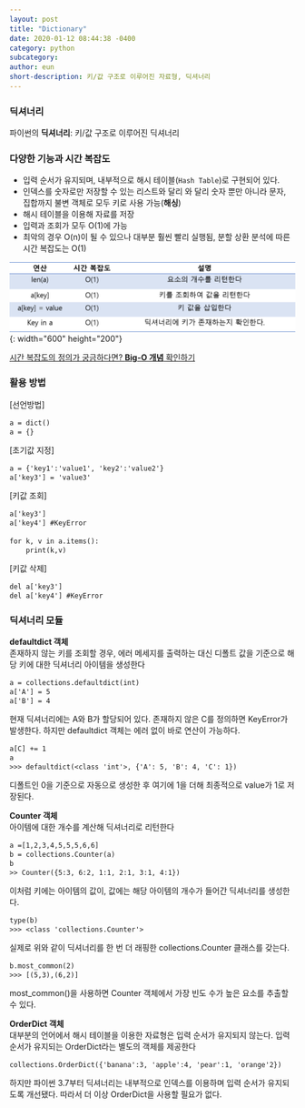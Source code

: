 ```yaml
---
layout: post
title: "Dictionary"
date: 2020-01-12 08:44:38 -0400
category: python
subcategory: 
author: eun
short-description: 키/값 구조로 이루어진 자료형, 딕셔너리
---
```


### 딕셔너리
파이썬의 **딕셔너리**: 키/값 구조로 이루어진 딕셔너리   

### 다양한 기능과 시간 복잡도
- 입력 순서가 유지되며, 내부적으로 해시 테이블(`Hash Table`)로 구현되어 있다.
- 인덱스를 숫자로만 저장할 수 있는 리스트와 달리 와 달리 숫자 뿐만 아니라 문자, 집합까지 불변 객체로 모두 키로 사용 가능(**해싱**)
- 해시 테이블을 이용해 자료를 저장
- 입력과 조회가 모두 O(1)에 가능
- 최악의 경우 O(n)이 될 수 있으나 대부분 훨씬 빨리 실행됨, 분할 상환 분석에 따른 시간 복잡도는 O(1)

![Image Alt 텍스트](/assets/images/py00_02.png){: width="600" height="200"}

<a href='{{ site.baseurl }}/data-structure/bigO'>시간 복잡도의 정의가 궁금하다면?  **Big-O 개념** 확인하기</a> 

### 활용 방법
[선언방법]
```
a = dict()
a = {}
```
[초기값 지정]
```
a = {'key1':'value1', 'key2':'value2'}
a['key3'] = 'value3'
```
[키값 조회]
```
a['key3']
a['key4'] #KeyError

for k, v in a.items():
    print(k,v)
```
[키값 삭제]
```
del a['key3']
del a['key4'] #KeyError
```

### 딕셔너리 모듈
**defaultdict 객체**       
존재하지 않는 키를 조회할 경우, 에러 메세지를 출력하는 대신 디폴트 값을 기준으로 해당 키에 대한 딕셔너리 아이템을 생성한다
```
a = collections.defaultdict(int)
a['A'] = 5
a['B'] = 4
```
현재 딕셔너리에는 A와 B가 할당되어 있다. 존재하지 않은 C를 정의하면 KeyError가 발생한다. 하지만 defaultdict 객체는 에러 없이 바로 연산이 가능하다.
```
a[C] += 1
a
>>> defaultdict(<class 'int'>, {'A': 5, 'B': 4, 'C': 1})
```
디폴트인 0을 기준으로 자동으로 생성한 후 여기에 1을 더해 최종적으로 value가 1로 저장된다. 

**Counter 객체**    
아이템에 대한 개수를 계산해 딕셔너리로 리턴한다
```
a =[1,2,3,4,5,5,5,6,6]
b = collections.Counter(a)
b
>> Counter({5:3, 6:2, 1:1, 2:1, 3:1, 4:1})
```
이처럼 키에는 아이템의 값이, 값에는 해당 아이템의 개수가 들어간 딕셔너리를 생성한다. 
```
type(b)
>>> <class 'collections.Counter'>
```
실제로 위와 같이 딕셔너리를 한 번 더 래핑한 collections.Counter 클래스를 갖는다.
```
b.most_common(2)
>>> [(5,3),(6,2)]
```
most_common()을 사용하면 Counter 객체에서 가장 빈도 수가 높은 요소를 추출할 수 있다.

**OrderDict 객체**      
대부분의 언어에서 해시 테이블을 이용한 자료형은 입력 순서가 유지되지 않는다. 입력 순서가 유지되는 OrderDict라는 별도의 객체를 제공한다
```
collections.OrderDict({'banana':3, 'apple':4, 'pear':1, 'orange'2})
```
하지만 파이썬 3.7부터 딕셔너리는 내부적으로 인덱스를 이용하며 입력 순서가 유지되도록 개선됐다. 따라서 더 이상 OrderDict을 사용할 필요가 없다.
